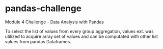 # pandas-challenge
Module 4 Challenge - Data Analysis with Pandas

To select the list of values from every group aggregation, values ext. was utilized to acquire array set of values and can be computated
with other list values from pandas Dataframes. 